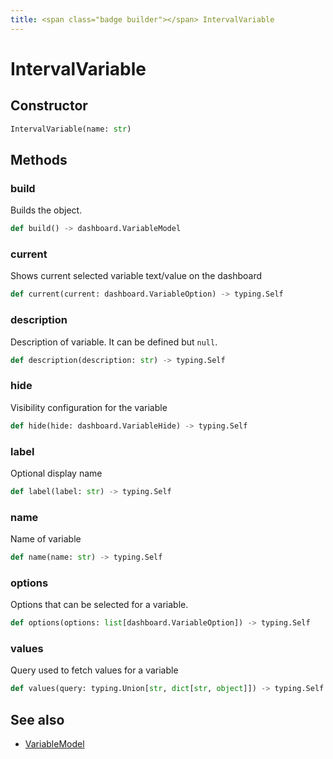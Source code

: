 ```yaml
---
title: <span class="badge builder"></span> IntervalVariable
---
```

# <span class="badge builder"></span> IntervalVariable

## Constructor

```python
IntervalVariable(name: str)
```
## Methods

### <span class="badge object-method"></span> build

Builds the object.

```python
def build() -> dashboard.VariableModel
```

### <span class="badge object-method"></span> current

Shows current selected variable text/value on the dashboard

```python
def current(current: dashboard.VariableOption) -> typing.Self
```

### <span class="badge object-method"></span> description

Description of variable. It can be defined but `null`.

```python
def description(description: str) -> typing.Self
```

### <span class="badge object-method"></span> hide

Visibility configuration for the variable

```python
def hide(hide: dashboard.VariableHide) -> typing.Self
```

### <span class="badge object-method"></span> label

Optional display name

```python
def label(label: str) -> typing.Self
```

### <span class="badge object-method"></span> name

Name of variable

```python
def name(name: str) -> typing.Self
```

### <span class="badge object-method"></span> options

Options that can be selected for a variable.

```python
def options(options: list[dashboard.VariableOption]) -> typing.Self
```

### <span class="badge object-method"></span> values

Query used to fetch values for a variable

```python
def values(query: typing.Union[str, dict[str, object]]) -> typing.Self
```

## See also

 * <span class="badge object-type-class"></span> [VariableModel](./object-VariableModel.md)
